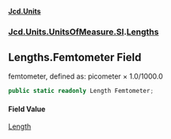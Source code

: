 #### [Jcd.Units](index.md 'index')
### [Jcd.Units.UnitsOfMeasure.SI](Jcd.Units.UnitsOfMeasure.SI.md 'Jcd.Units.UnitsOfMeasure.SI').[Lengths](Lengths.md 'Jcd.Units.UnitsOfMeasure.SI.Lengths')

## Lengths.Femtometer Field

femtometer, defined as: picometer × 1.0/1000.0

```csharp
public static readonly Length Femtometer;
```

#### Field Value
[Length](Length.md 'Jcd.Units.UnitTypes.Length')